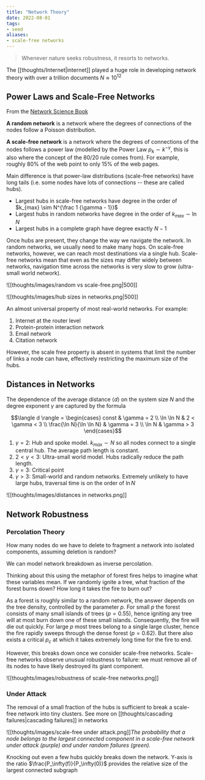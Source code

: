 ```yaml
---
title: "Network Theory"
date: 2022-08-01
tags:
- seed
aliases:
- scale-free networks
---
```


> Whenever nature seeks robustness, it resorts to networks.

The [[thoughts/Internet|internet]] played a huge role in developing network theory with over a trillion documents $N \approx 10^{12}$

## Power Laws and Scale-Free Networks
From the [Network Science Book](http://networksciencebook.com/chapter/4#hubs)

**A random network** is a network where the degrees of connections of the nodes follow a Poisson distribution.

**A scale-free network** is a network where the degrees of connections of the nodes follows a power law (modelled by the Power Law $p_k \sim k^{-\gamma}$, this is also where the concept of the 80/20 rule comes from). For example, roughly 80% of the web point to only 15% of the web pages.

Main difference is that power-law distributions (scale-free networks) have long tails (i.e. some nodes have lots of connections -- these are called hubs).

- Largest hubs in scale-free networks have degree in the order of $k_{max} \sim N^{\frac 1 {\gamma - 1}}$
- Largest hubs in random networks have degree in the order of $k_{max} \sim \ln N$
- Largest hubs in a complete graph have degree exactly $N - 1$

Once hubs are present, they change the way we navigate the network. In random networks, we usually need to make many hops. On scale-free networks, however, we can reach most destinations via a single hub. Scale-free networks mean that even as the sizes may differ widely between networks, navigation time across the networks is very slow to grow (ultra-small world network).


![[thoughts/images/random vs scale-free.png|500]]

![[thoughts/images/hub sizes in networks.png|500]]

An almost universal property of most real-world networks. For example:
1.  Internet at the router level
2.  Protein-protein interaction network
3.  Email network
4.  Citation network

However, the scale free property is absent in systems that limit the number of links a node can have, effectively restricting the maximum size of the hubs.

## Distances in Networks
The dependence of the average distance $\langle d \rangle$ on the system size $N$ and the degree exponent $\gamma$ are captured by the formula

$$\langle d \rangle = \begin{cases}
	const & \gamma = 2 \\
	\ln \ln N & 2 < \gamma < 3 \\
	\frac{\ln N}{\ln \ln N} & \gamma = 3 \\
	\ln N & \gamma > 3
\end{cases}$$

1. $\gamma = 2$: Hub and spoke model. $k_{max} \sim N$ so all nodes connect to a single central hub. The average path length is constant.
2. $2 < \gamma < 3$: Ultra-small world model. Hubs radically reduce the path length.
3. $\gamma = 3$: Critical point
4. $\gamma > 3$: Small-world and random networks. Extremely unlikely to have large hubs, traversal time is on the order of $\ln N$

![[thoughts/images/distances in networks.png]]
## Network Robustness
### Percolation Theory
How many nodes do we have to delete to fragment a network into isolated components, assuming deletion is random?

We can model network breakdown as inverse percolation.

Thinking about this using the metaphor of forest fires helps to imagine what these variables mean. If we randomly ignite a tree, what fraction of the forest burns down? How long it takes the fire to burn out?

As a forest is roughly similar to a random network, the answer depends on the tree density, controlled by the parameter $p$. For small $p$ the forest consists of many small islands of trees ($p = 0.55$), hence igniting any tree will at most burn down one of these small islands. Consequently, the fire will die out quickly. For large $p$ most trees belong to a single large cluster, hence the fire rapidly sweeps through the dense forest ($p = 0.62$). But there also exists a critical $p_c$ at which it takes extremely long time for the fire to end.

However, this breaks down once we consider scale-free networks. Scale-free networks observe unusual robustness to failure: we must remove all of its nodes to have likely destroyed its giant component.

![[thoughts/images/robustness of scale-free networks.png]]

### Under Attack
The removal of a small fraction of the hubs is sufficient to break a scale-free network into tiny clusters. See more on [[thoughts/cascading failures|cascading failures]] in networks

![[thoughts/images/scale-free under attack.png]]*The probability that a node belongs to the largest connected component in a scale-free network under attack (purple) and under random failures (green).*

Knocking out even a few hubs quickly breaks down the network. Y-axis is the ratio $\frac{P_\infty(f)}{P_\infty(0)}$ provides the relative size of the largest connected subgraph